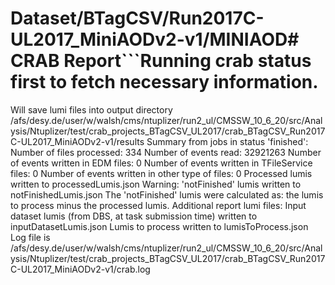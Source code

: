 # Dataset/BTagCSV/Run2017C-UL2017_MiniAODv2-v1/MINIAOD# CRAB Report```Running crab status first to fetch necessary information.
Will save lumi files into output directory /afs/desy.de/user/w/walsh/cms/ntuplizer/run2_ul/CMSSW_10_6_20/src/Analysis/Ntuplizer/test/crab_projects_BTagCSV_UL2017/crab_BTagCSV_Run2017C-UL2017_MiniAODv2-v1/results
Summary from jobs in status 'finished':
  Number of files processed: 334
  Number of events read: 32921263
  Number of events written in EDM files: 0
  Number of events written in TFileService files: 0
  Number of events written in other type of files: 0
  Processed lumis written to processedLumis.json
  Warning: 'notFinished' lumis written to notFinishedLumis.json
           The 'notFinished' lumis were calculated as: the lumis to process minus the processed lumis.
Additional report lumi files:
  Input dataset lumis (from DBS, at task submission time) written to inputDatasetLumis.json
  Lumis to process written to lumisToProcess.json
Log file is /afs/desy.de/user/w/walsh/cms/ntuplizer/run2_ul/CMSSW_10_6_20/src/Analysis/Ntuplizer/test/crab_projects_BTagCSV_UL2017/crab_BTagCSV_Run2017C-UL2017_MiniAODv2-v1/crab.log
```# Status:warning: NOT ALL JOBS FINISHED!!!Only 93.4% of the jobs finishedCrab report, results and rootFileList are incomplete!Try again later!